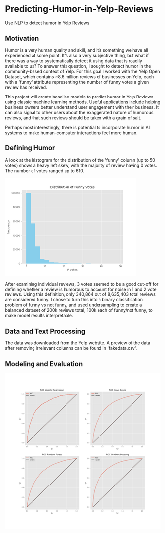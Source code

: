 # Predicting-Humor-in-Yelp-Reviews

Use NLP to detect humor in Yelp Reviews

## Motivation ##

Humor is a very human quality and skill, and it’s something we have all experienced at some point. It's also a very subjective thing, but what if there was a way to systematically detect it using data that is readily available to us? To answer this question, I sought to detect humor in the community-based context of Yelp. For this goal I worked with the Yelp Open Dataset, which contains ~8.6 million reviews of businesses on Yelp, each with a 'funny' attribute representing the number of funny votes a given review has received.


This project will create baseline models to predict humor in Yelp Reviews using classic machine learning methods. Useful applications include helping business owners better understand user engagement with their business. It can also signal to other users about the exaggerated nature of humorous reviews, and that such reviews should be taken with a grain of salt.

Perhaps most interestingly, there is potential to incorporate humor in AI systems to make human-computer interactions feel more human.


## Defining Humor ##

A look at the histogram for the distribution of the 'funny' column (up to 50 votes) shows a heavy left skew, with the majority of review having 0 votes. The number of votes ranged up to 610.

<img src="imgs/funnyhist.png" width="425"/>

After examining individual reviews, 3 votes seemed to be a good cut-off for defining whether a review is humorous to account for noise in 1 and 2 vote reviews. Using this definition, only 340,864 out of 8,635,403 total reviews are considered funny. I chose to turn this into a binary classification problem of funny vs not funny, and used undersampling to create a balanced dataset of 200k reviews total, 100k each of funny/not funny, to make model results interpretable.

## Data and Text Processing ##

The data was downloaded from the Yelp website. A preview of the data after removing irrelevant columns can be found in 'fakedata.csv'. 

## Modeling and Evaluation ##

<img src="imgs/roccurves.png" width="625"/>